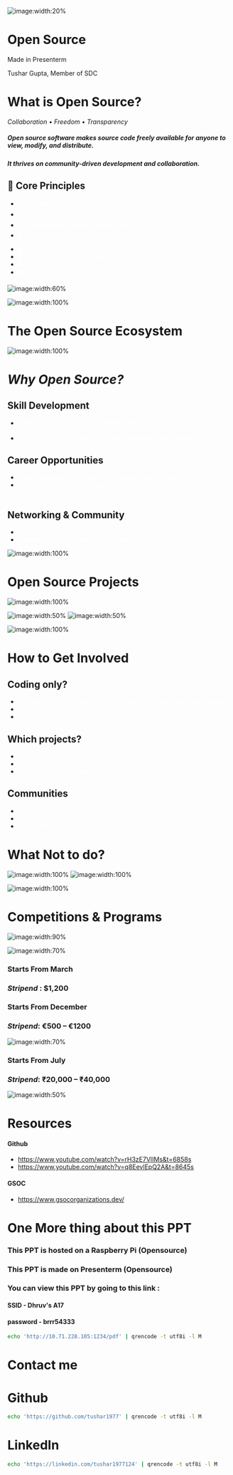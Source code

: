 
![image:width:20%](images/main.jpg)
<!-- font_size: 5 -->
<!-- jump_to_middle -->
Open Source
===

<!-- font_size: 2 -->
<!-- alignment: center -->
Made in Presenterm
<!-- new_lines: 10-->
<!-- font_size: 2 -->
Tushar Gupta, Member of SDC

<!-- end_slide -->

<!-- new_lines: 2-->
<!-- font_size: 4 -->
What is Open Source?
===
<!-- alignment: center -->
*Collaboration • Freedom • Transparency*

<!-- alignment: center -->
<!-- font_size: 3-->
##### Open source software makes source code freely available for anyone to **view, modify, and distribute**. 

<!-- new_lines: 0-->
##### It thrives on **community-driven development** and **collaboration**.
<!-- new_lines: 2-->
<!-- alignment: left -->
<!-- font_size: 3 -->
## 🔑 Core Principles

<!-- font_size: 2 -->
<!-- column_layout: [1,1] -->
<!-- list_item_newlines: 2 -->
<!-- column: 0 -->



- <span style="color: #ffffff">🔍 Transparency: Publicly accessible</span>
- <span style="color: #ffffff">🔓 Freedom: Modify & share  </span>
- <span style="color: #ffffff">🌍 Collaboration: Global contributions  </span>
- <span style="color: #ffffff">💸 No Fees: Free to use  </span>
<!--column: 1-->
- <span style="color: #ffffff">📝 Peer Review: Community quality checks  </span>
- <span style="color: #ffffff">🚀 Innovation: Fast development  </span>
- <span style="color: #ffffff">⚙️ Flexibility: Customizable  </span>
- <span style="color: #ffffff">🎓 Learning: Real-world code  </span>

<!-- jump_to_middle -->
<!-- reset_layout -->

![image:width:60%](images/main-img.png)
<!-- end_slide -->

![image:width:100%](images/meme.jpeg)

<!-- end_slide -->
<!-- new_lines: 2-->
<!-- font_size: 4 -->
The Open Source Ecosystem
===

![image:width:100%](images/opensource2.jpg)
<!-- end_slide -->

<!-- new_lines: 2-->
<!-- font_size: 5 -->
<!-- jump_to_middle -->
<!-- alignment: center -->
*Why Open Source?*
===

<!-- end_slide -->

<!-- new_lines: 4-->
<!-- column_layout: [3,1] -->
<!-- column: 0 -->

<!-- list_item_newlines: 3 -->
<!-- alignment: left -->
<!-- font_size: 3-->
## Skill Development

<!-- font_size: 3-->
- <span style="color: #ffffff"> Learn advanced practices: version control (Git), CI/CD, testing, code reviews</span>
- <span style="color: #ffffff"> Exposure to multiple programming languages & frameworks</span>

<!-- new_lines: 2-->
<!-- font_size: 3 -->
## Career Opportunities

<!-- font_size: 3 -->
- <span style="color: #ffffff"> Many companies hire directly from open-source contributors</span>
- <span style="color: #ffffff"> Freelancing & remote job opportunities (upstream contributions are valued)</span>

<!-- new_lines: 2-->
<!-- font_size: 3 -->
## Networking & Community

<!-- font_size: 3 -->
- <span style="color: #ffffff"> Connect with experienced developers worldwide</span>
- <span style="color: #ffffff"> Collaborate on large projects with diverse teams</span>


<!-- column: 1 -->

<!-- alignment: center -->
![image:width:100%](images/benifits.jpeg)
<!-- end_slide -->

<!-- new_lines: 2-->
<!-- font_size: 6 -->
<!-- jump_to_middle -->
Open Source Projects
===
<!-- end_slide -->
![image:width:100%](images/meme3.jpeg)
<!-- end_slide -->

![image:width:50%](images/linux.jpeg)
![image:width:50%](images/stats.png)
<!-- end_slide -->

![image:width:100%](images/opensource-phone.jpeg)
<!-- end_slide -->


<!-- font_size: 4 -->
How to Get Involved
===

<!-- column_layout: [1,1] -->

<!-- column: 0 -->
<!-- new_lines: 3-->
<!-- font_size: 3-->
## Coding only?

<!-- font_size: 2-->
<!-- list_item_newlines: 2 -->
- <span style="color: #ffffff">No! Writing documentation, testing, translation, and design also matter</span>
- <span style="color: #ffffff">You can contribute by writing tutorials or blogs</span>
- <span style="color: #ffffff">Even spreading awareness counts as contribution</span>
<!-- new_lines: 2-->
<!-- font_size: 3-->
## Which projects?

<!-- font_size: 2-->

<!-- list_item_newlines: 2 -->
- <span style="color: #ffffff"> Pick projects you already use (VS Code, Python, React)  </span>
- <span style="color: #ffffff"> Check "good first issue" on GitHub/GitLab  </span>
- <span style="color: #ffffff">Choose active communities with beginner-friendly repos  </span>

<!-- column: 1 -->
<!-- new_lines: 5-->
<!-- font_size: 3-->
## Communities

<!-- font_size: 2-->
<!-- list_item_newlines: 2 -->
- <span style="color: #ffffff">Join GitHub discussions, Slack/Discord, mailing lists  </span>
- <span style="color: #ffffff">Ask questions politely, follow code of conduct  </span>
- <span style="color: #ffffff">Learn from others’ pull requests  </span>


<!-- end_slide -->

<!-- font_size: 4 -->
What Not to do?
===

![image:width:100%](images/apna.jpeg)
![image:width:100%](images/apna2.jpeg)
<!-- end_slide -->

<!-- alignment: center-->

![image:width:100%](images/update.jpeg)
<!-- end_slide -->
<!-- new_lines: 3-->
<!-- alignment: center-->
<!-- font_size: 5-->
Competitions & Programs
===
![image:width:90%](images/money.jpg)
<!-- end_slide -->

<!-- new_lines: 3-->

<!-- alignment: center-->
<!-- column_layout: [1,1] -->
<!-- column: 0-->

![image:width:70%](images/gsoc.png)
<!-- font_size: 3-->
<!-- new_lines: 1-->
### Starts From March
### *Stripend* : $1,200
<!-- new_lines: 2-->

<!-- font_size: 3-->
<!-- new_lines: 1-->
### Starts From December
### *Stripend*: €500 – €1200
![image:width:70%](images/sok.png)
<!-- column: 1-->

<!-- new_lines: 5-->

<!-- font_size: 3-->
### Starts From July
### *Stripend*: ₹20,000 – ₹40,000

![image:width:50%](images/red.png)
<!-- end_slide -->
<!-- new_lines: 2-->
<!-- font_size: 4 -->
Resources
===
<!-- jump_to_middle-->
<!-- column_layout: [1,1]-->
<!-- column: 0-->
#### Github

<!-- list_item_newlines: 2 -->
<!-- font_size: 2 -->
- https://www.youtube.com/watch?v=rH3zE7VlIMs&t=6858s
- https://www.youtube.com/watch?v=q8EevlEpQ2A&t=8645s

<!-- column: 1-->
<!-- font_size: 4 -->
#### GSOC

<!-- font_size: 2 -->
- https://www.gsocorganizations.dev/
<!-- end_slide -->

<!-- font_size: 3-->


<!-- new_lines: 2-->
<!-- font_size: 6 -->
<!-- jump_to_middle -->
One More thing about this PPT
===

<!-- end_slide -->
<!-- new_lines: 4-->
<!-- font_size: 3 -->
### This PPT is hosted on a Raspberry Pi (Opensource)
### This PPT is made on Presenterm (Opensource)
### You can view this PPT by going to this link :
<!-- reset_layout -->
<!-- font_size: 2 -->
<!-- column_layout: [1, 2] -->
<!-- column: 0-->

<!-- font_size: 3 -->

<!-- new_lines: 4-->
#### SSID - Dhruv's A17
#### password - brrr54333
<!-- column: 1-->

<!-- font_size: 2 -->
```bash +exec
echo 'http://10.71.228.105:1234/pdf' | qrencode -t utf8i -l M
```
<!-- end_slide -->
<!-- font_size: 4 -->
Contact me
===
<!-- reset_layout -->
<!-- font_size: 2 -->
<!-- column_layout: [1, 1] -->
<!-- column: 0 -->
# Github
```bash +exec
echo 'https://github.com/tushar1977' | qrencode -t utf8i -l M

```
<!-- column: 1 -->
# LinkedIn
```bash +exec
echo 'https://linkedin.com/tushar1977124' | qrencode -t utf8i -l M



```
